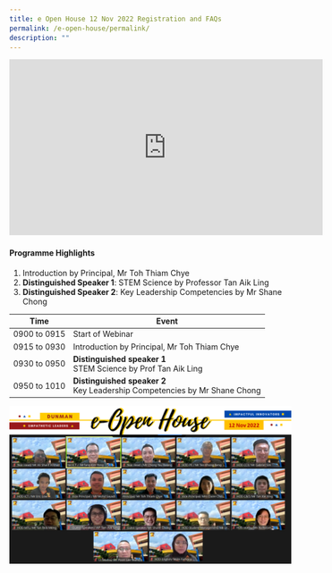 ```yaml
---
title: e Open House 12 Nov 2022 Registration and FAQs
permalink: /e-open-house/permalink/
description: ""
---
```


<iframe width="560" height="315" src="https://www.youtube.com/embed/6Fo5tR2yaDM" title="YouTube video player" frameborder="0" allow="accelerometer; autoplay; clipboard-write; encrypted-media; gyroscope; picture-in-picture" allowfullscreen></iframe>

#### Programme Highlights
1. Introduction by Principal, Mr Toh Thiam Chye
2. **Distinguished Speaker 1**: STEM Science by Professor Tan Aik Ling
3. **Distinguished Speaker 2**: Key Leadership Competencies by Mr Shane Chong

| Time | Event |
| -------- | -------- |
| 0900 to 0915     | Start of Webinar |
| 0915 to 0930    | Introduction by Principal, Mr Toh Thiam Chye     |
| 0930 to 0950     | **Distinguished speaker 1**<br>STEM Science by Prof Tan Aik Ling     |
| 0950 to 1010     | **Distinguished speaker 2**<br>Key Leadership Competencies by Mr Shane Chong     |

![](/images/E%20Open%20House/DMN%20eOpen%20House%2012Nov2022.png)
